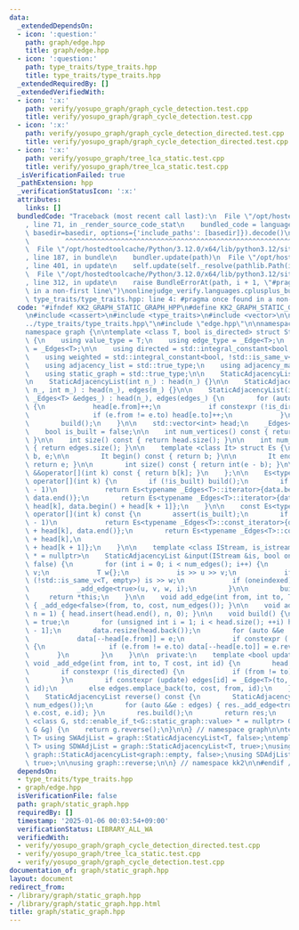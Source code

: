 ```yaml
---
data:
  _extendedDependsOn:
  - icon: ':question:'
    path: graph/edge.hpp
    title: graph/edge.hpp
  - icon: ':question:'
    path: type_traits/type_traits.hpp
    title: type_traits/type_traits.hpp
  _extendedRequiredBy: []
  _extendedVerifiedWith:
  - icon: ':x:'
    path: verify/yosupo_graph/graph_cycle_detection.test.cpp
    title: verify/yosupo_graph/graph_cycle_detection.test.cpp
  - icon: ':x:'
    path: verify/yosupo_graph/graph_cycle_detection_directed.test.cpp
    title: verify/yosupo_graph/graph_cycle_detection_directed.test.cpp
  - icon: ':x:'
    path: verify/yosupo_graph/tree_lca_static.test.cpp
    title: verify/yosupo_graph/tree_lca_static.test.cpp
  _isVerificationFailed: true
  _pathExtension: hpp
  _verificationStatusIcon: ':x:'
  attributes:
    links: []
  bundledCode: "Traceback (most recent call last):\n  File \"/opt/hostedtoolcache/Python/3.12.0/x64/lib/python3.12/site-packages/onlinejudge_verify/documentation/build.py\"\
    , line 71, in _render_source_code_stat\n    bundled_code = language.bundle(stat.path,\
    \ basedir=basedir, options={'include_paths': [basedir]}).decode()\n          \
    \         ^^^^^^^^^^^^^^^^^^^^^^^^^^^^^^^^^^^^^^^^^^^^^^^^^^^^^^^^^^^^^^^^^^^^^^^^^^^^^^^^^\n\
    \  File \"/opt/hostedtoolcache/Python/3.12.0/x64/lib/python3.12/site-packages/onlinejudge_verify/languages/cplusplus.py\"\
    , line 187, in bundle\n    bundler.update(path)\n  File \"/opt/hostedtoolcache/Python/3.12.0/x64/lib/python3.12/site-packages/onlinejudge_verify/languages/cplusplus_bundle.py\"\
    , line 401, in update\n    self.update(self._resolve(pathlib.Path(included), included_from=path))\n\
    \  File \"/opt/hostedtoolcache/Python/3.12.0/x64/lib/python3.12/site-packages/onlinejudge_verify/languages/cplusplus_bundle.py\"\
    , line 312, in update\n    raise BundleErrorAt(path, i + 1, \"#pragma once found\
    \ in a non-first line\")\nonlinejudge_verify.languages.cplusplus_bundle.BundleErrorAt:\
    \ type_traits/type_traits.hpp: line 4: #pragma once found in a non-first line\n"
  code: "#ifndef KK2_GRAPH_STATIC_GRAPH_HPP\n#define KK2_GRAPH_STATIC_GRAPH_HPP 1\n\
    \n#include <cassert>\n#include <type_traits>\n#include <vector>\n\n#include \"\
    ../type_traits/type_traits.hpp\"\n#include \"edge.hpp\"\n\nnamespace kk2 {\n\n\
    namespace graph {\n\ntemplate <class T, bool is_directed> struct StaticAdjacencyList\
    \ {\n    using value_type = T;\n    using edge_type = _Edge<T>;\n    using edge_container\
    \ = _Edges<T>;\n\n    using directed = std::integral_constant<bool, is_directed>;\n\
    \    using weighted = std::integral_constant<bool, !std::is_same_v<T, empty>>;\n\
    \    using adjacency_list = std::true_type;\n    using adjacency_matrix = std::false_type;\n\
    \    using static_graph = std::true_type;\n\n    StaticAdjacencyList() = default;\n\
    \n    StaticAdjacencyList(int n_) : head(n_) {}\n\n    StaticAdjacencyList(int\
    \ n_, int m_) : head(n_), edges(m_) {}\n\n    StaticAdjacencyList(int n_, const\
    \ _Edges<T> &edges_) : head(n_), edges(edges_) {\n        for (auto &&e : edges)\
    \ {\n            head[e.from]++;\n            if constexpr (!is_directed) {\n\
    \                if (e.from != e.to) head[e.to]++;\n            }\n        }\n\
    \        build();\n    }\n\n    std::vector<int> head;\n    _Edges<T> edges, data;\n\
    \    bool is_built = false;\n\n    int num_vertices() const { return head.size();\
    \ }\n\n    int size() const { return head.size(); }\n\n    int num_edges() const\
    \ { return edges.size(); }\n\n    template <class It> struct Es {\n        It\
    \ b, e;\n\n        It begin() const { return b; }\n\n        It end() const {\
    \ return e; }\n\n        int size() const { return int(e - b); }\n\n        auto\
    \ &&operator[](int k) const { return b[k]; }\n    };\n\n    Es<typename _Edges<T>::iterator>\
    \ operator[](int k) {\n        if (!is_built) build();\n        if (k == (int)head.size()\
    \ - 1)\n            return Es<typename _Edges<T>::iterator>{data.begin() + head[k],\
    \ data.end()};\n        return Es<typename _Edges<T>::iterator>{data.begin() +\
    \ head[k], data.begin() + head[k + 1]};\n    }\n\n    const Es<typename _Edges<T>::const_iterator>\
    \ operator[](int k) const {\n        assert(is_built);\n        if (k == (int)head.size()\
    \ - 1)\n            return Es<typename _Edges<T>::const_iterator>{data.begin()\
    \ + head[k], data.end()};\n        return Es<typename _Edges<T>::const_iterator>{data.begin()\
    \ + head[k],\n                                                      data.begin()\
    \ + head[k + 1]};\n    }\n\n    template <class IStream, is_istream_t<IStream>\
    \ * = nullptr>\n    StaticAdjacencyList &input(IStream &is, bool oneindexed =\
    \ false) {\n        for (int i = 0; i < num_edges(); i++) {\n            int u,\
    \ v;\n            T w{};\n            is >> u >> v;\n            if constexpr\
    \ (!std::is_same_v<T, empty>) is >> w;\n            if (oneindexed) --u, --v;\n\
    \            _add_edge<true>(u, v, w, i);\n        }\n\n        build();\n   \
    \     return *this;\n    }\n\n    void add_edge(int from, int to, T cost = T{})\
    \ { _add_edge<false>(from, to, cost, num_edges()); }\n\n    void add_vertex(int\
    \ n = 1) { head.insert(head.end(), n, 0); }\n\n    void build() {\n        is_built\
    \ = true;\n        for (unsigned int i = 1; i < head.size(); ++i) head[i] += head[i\
    \ - 1];\n        data.resize(head.back());\n        for (auto &&e : edges) {\n\
    \            data[--head[e.from]] = e;\n            if constexpr (!is_directed)\
    \ {\n                if (e.from != e.to) data[--head[e.to]] = e.rev();\n     \
    \       }\n        }\n    }\n\n  private:\n    template <bool update = false>\
    \ void _add_edge(int from, int to, T cost, int id) {\n        head[from]++;\n\
    \        if constexpr (!is_directed) {\n            if (from != to) head[to]++;\n\
    \        }\n        if constexpr (update) edges[id] = _Edge<T>(to, cost, from,\
    \ id);\n        else edges.emplace_back(to, cost, from, id);\n    }\n\n  public:\n\
    \    StaticAdjacencyList reverse() const {\n        StaticAdjacencyList res(num_vertices(),\
    \ num_edges());\n        for (auto &&e : edges) { res._add_edge<true>(e.to, e.from,\
    \ e.cost, e.id); }\n        res.build();\n        return res;\n    }\n};\n\ntemplate\
    \ <class G, std::enable_if_t<G::static_graph::value> * = nullptr> G reverse(const\
    \ G &g) {\n    return g.reverse();\n}\n\n} // namespace graph\n\ntemplate <typename\
    \ T> using SWAdjList = graph::StaticAdjacencyList<T, false>;\ntemplate <typename\
    \ T> using SDWAdjList = graph::StaticAdjacencyList<T, true>;\nusing SAdjList =\
    \ graph::StaticAdjacencyList<graph::empty, false>;\nusing SDAdjList = graph::StaticAdjacencyList<graph::empty,\
    \ true>;\n\nusing graph::reverse;\n\n} // namespace kk2\n\n#endif // KK2_GRAPH_STATIC_GRAPH_HPP\n"
  dependsOn:
  - type_traits/type_traits.hpp
  - graph/edge.hpp
  isVerificationFile: false
  path: graph/static_graph.hpp
  requiredBy: []
  timestamp: '2025-01-06 00:03:54+09:00'
  verificationStatus: LIBRARY_ALL_WA
  verifiedWith:
  - verify/yosupo_graph/graph_cycle_detection_directed.test.cpp
  - verify/yosupo_graph/tree_lca_static.test.cpp
  - verify/yosupo_graph/graph_cycle_detection.test.cpp
documentation_of: graph/static_graph.hpp
layout: document
redirect_from:
- /library/graph/static_graph.hpp
- /library/graph/static_graph.hpp.html
title: graph/static_graph.hpp
---
```


